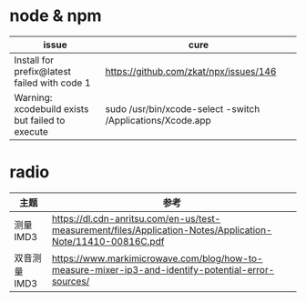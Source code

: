 # node & npm
issue | cure
-|-
Install for prefix@latest failed with code 1 | https://github.com/zkat/npx/issues/146
Warning: xcodebuild exists but failed to execute | sudo /usr/bin/xcode-select -switch /Applications/Xcode.app
# radio
主题 | 参考
-|-
测量 IMD3 | https://dl.cdn-anritsu.com/en-us/test-measurement/files/Application-Notes/Application-Note/11410-00816C.pdf
双音测量 IMD3 | https://www.markimicrowave.com/blog/how-to-measure-mixer-ip3-and-identify-potential-error-sources/
